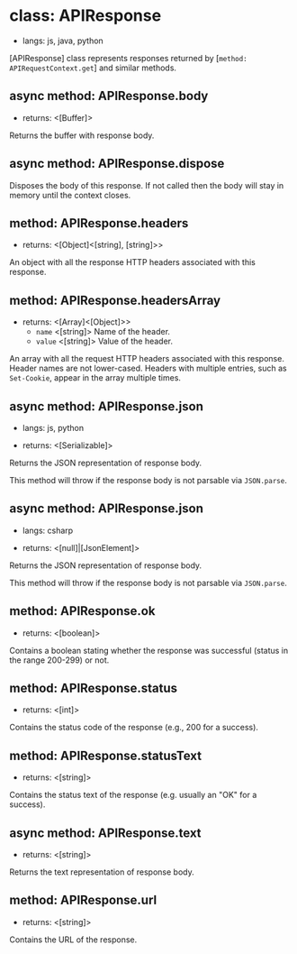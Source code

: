 # class: APIResponse
* langs: js, java, python

[APIResponse] class represents responses returned by [`method: APIRequestContext.get`] and similar methods.

## async method: APIResponse.body
- returns: <[Buffer]>

Returns the buffer with response body.

## async method: APIResponse.dispose

Disposes the body of this response. If not called then the body will stay in memory until the context closes.

## method: APIResponse.headers
- returns: <[Object]<[string], [string]>>

An object with all the response HTTP headers associated with this response.

## method: APIResponse.headersArray
- returns: <[Array]<[Object]>>
  - `name` <[string]> Name of the header.
  - `value` <[string]> Value of the header.

An array with all the request HTTP headers associated with this response. Header names are not lower-cased.
Headers with multiple entries, such as `Set-Cookie`, appear in the array multiple times.

## async method: APIResponse.json
* langs: js, python
- returns: <[Serializable]>

Returns the JSON representation of response body.

This method will throw if the response body is not parsable via `JSON.parse`.

## async method: APIResponse.json
* langs: csharp
- returns: <[null]|[JsonElement]>

Returns the JSON representation of response body.

This method will throw if the response body is not parsable via `JSON.parse`.

## method: APIResponse.ok
- returns: <[boolean]>

Contains a boolean stating whether the response was successful (status in the range 200-299) or not.

## method: APIResponse.status
- returns: <[int]>

Contains the status code of the response (e.g., 200 for a success).

## method: APIResponse.statusText
- returns: <[string]>

Contains the status text of the response (e.g. usually an "OK" for a success).

## async method: APIResponse.text
- returns: <[string]>

Returns the text representation of response body.

## method: APIResponse.url
- returns: <[string]>

Contains the URL of the response.
